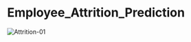 # Employee_Attrition_Prediction

![Attrition-01]([https://www.teamly.com/blog/wp-content/uploads/2022/06/What-Is-Employee-Attrition.png)

